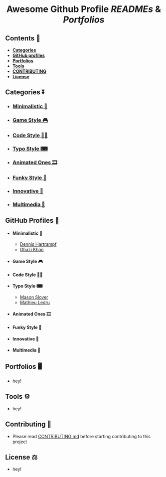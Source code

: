 
<h1 align="center"><b>Awesome Github Profile <i>READMEs</i> & <i>Portfolios</i></b></h1>

## **Contents 📑**

 - [**Categories**](#categories)
 - [**GitHub profiles**](#github-profiles)
 - [**Portfolios**](#portfolios)
 - [**Tools**](#tools)
 - [**CONTRIBUTING**](#contributing)
 - [**License**](#license)
 
<h2 id="categories"><b>Categories ⏬</b></h2>
 
 * ### [Minimalistic 🌟](#minimalistic)
 
 * ### [Game Style 🎮](#game-style)
 
 * ### [Code Style 👨‍💻](#code-style)
 
 * ### [Typo Style ⌨](#typo-style)
 
 * ### [Animated Ones 🎞](#animated)
 
 * ### [Funky Style 🌈](#funky)
 
 * ### [Innovative 🤗](#innovative)
 
 * ### [Multimedia 📸](#multimedia)

<h2 id="github-profiles"><b>GitHub Profiles 🧾</b></h2>

 * <h4 id="minimalistic">Minimalistic 🌟</h4>
   
   * [Dennis Hartrampf](https://github.com/DennisHartrampf/DennisHartrampf)
   * [Ghazi Khan](https://github.com/gkhan205)
 
 * <h4 id="game-style">Game Style 🎮</h4>
 
 * <h4 id="code-style">Code Style 👨‍💻</h4>
 
 * <h4 id="typo-style">Typo Style ⌨</h4>
 
   * [Mason Slover](https://github.com/MasonSlover/MasonSlover)
   * [Mathieu Ledru](https://github.com/matyo91/matyo91)
 
 * <h4 id="animated">Animated Ones 🎞</h4>
 
 * <h4 id="funky">Funky Style 🌈</h4>
 
 * <h4 id="innovative">Innovative 🤗</h4>
 
 * <h4 id="multimedia">Multimedia 📸</h4>

<h2 id="portfolios"><b>Portfolios 🖥</b></h2>

 * hey!

<h2 id="tools"><b>Tools ⚙</b></h2>

 * hey!

<h2 id="contributing"><b>Contributing 🤝</b></h2>

  - Please read <a href="https://github.com/roubalsehgal/awesome-github-readme-designs/blob/master/CONTRIBUTING.md">CONTRIBUTING.md</a> before starting contributing to this project

<h2 id="license"><b>License ⚖</b></h2>

 * hey!
